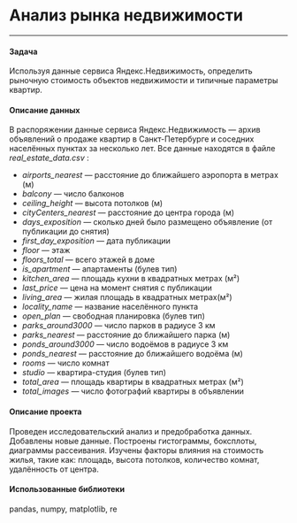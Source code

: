 # Анализ рынка недвижимости
---
#### Задача
Используя данные сервиса Яндекс.Недвижимость, определить рыночную стоимость объектов недвижимости и типичные параметры квартир.
#### Описание данных
В распоряжении данные сервиса Яндекс.Недвижимость — архив объявлений о продаже квартир в Санкт-Петербурге и соседних населённых пунктах за несколько лет. 
Все данные находятся в файле *real_estate_data.csv* : 

+ *airports_nearest* — расстояние до ближайшего аэропорта в метрах (м)
+ *balcony* — число балконов
+ *ceiling_height* — высота потолков (м)
+ *cityCenters_nearest* — расстояние до центра города (м)
+ *days_exposition* — сколько дней было размещено объявление (от публикации до снятия)
+ *first_day_exposition* — дата публикации
+ *floor* — этаж
+ *floors_total* — всего этажей в доме
+ *is_apartment* — апартаменты (булев тип)
+ *kitchen_area* — площадь кухни в квадратных метрах (м²)
+ *last_price* — цена на момент снятия с публикации
+ *living_area* — жилая площадь в квадратных метрах(м²)
+ *locality_name* — название населённого пункта
+ *open_plan* — свободная планировка (булев тип)
+ *parks_around3000* — число парков в радиусе 3 км
+ *parks_nearest* — расстояние до ближайшего парка (м)
+ *ponds_around3000* — число водоёмов в радиусе 3 км
+ *ponds_nearest* — расстояние до ближайшего водоёма (м)
+ *rooms* — число комнат
+ *studio* — квартира-студия (булев тип)
+ *total_area* — площадь квартиры в квадратных метрах (м²)
+ *total_images* — число фотографий квартиры в объявлении

#### Описание проекта
Проведен исследовательский анализ и предобработка данных.
Добавлены новые данные. Построены гистограммы, боксплоты, диаграммы рассеивания.
Изучены факторы влияния на стоимость жилья, такие как: площадь, высота потолков, количество комнат, удалённость от центра.
#### Использованные библиотеки
pandas, numpy, matplotlib, re